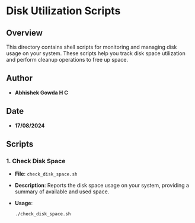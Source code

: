 # Disk Utilization Scripts

## Overview

This directory contains shell scripts for monitoring and managing disk usage on your system. These scripts help you track disk space utilization and perform cleanup operations to free up space.

## Author

- **Abhishek Gowda H C**

## Date

- **17/08/2024**

## Scripts

### 1. Check Disk Space

- **File**: `check_disk_space.sh`

- **Description**: Reports the disk space usage on your system, providing a summary of available and used space.

- **Usage**:
  ```bash
  ./check_disk_space.sh

